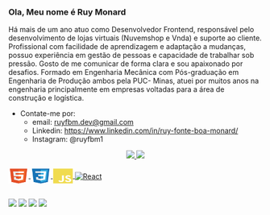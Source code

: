 ### Ola, Meu nome é Ruy Monard  

Há mais de um ano atuo como Desenvolvedor Frontend, responsável pelo desenvolvimento de lojas virtuais (Nuvemshop e Vnda) e suporte ao cliente. Profissional com facilidade de aprendizagem e adaptação a mudanças, possuo experiência em gestão de pessoas e capacidade de trabalhar sob pressão. Gosto de me comunicar de forma clara e sou apaixonado por desafios. Formado em Engenharia Mecânica com Pós-graduação em Engenharia de Produção ambos pela PUC- Minas, atuei por muitos anos na engenharia principalmente em empresas voltadas para a área de construção e logística.

- Contate-me por:
  - email: ruyfbm.dev@gmail.com  
  - Linkedin: https://www.linkedin.com/in/ruy-fonte-boa-monard/
  - Instagram: @ruyfbm1  


<div align="center">
  <a href="https://github.com/RuyFBM">
  <img height="180em" src="https://github-readme-stats.vercel.app/api?username=RuyFBM&show_icons=true&theme=dracula&include_all_commits=true&count_private=true"/>
  <img height="180em" src="https://github-readme-stats.vercel.app/api/top-langs/?username=RuyFBM&layout=compact&langs_count=7&theme=dracula"/>
</div>
<div style="display: inline_block"><br>
  <img align="center" alt="HTML" height="30" width="40" src="https://raw.githubusercontent.com/devicons/devicon/master/icons/html5/html5-original.svg">
  <img align="center" alt="CSS" height="30" width="40" src="https://raw.githubusercontent.com/devicons/devicon/master/icons/css3/css3-original.svg">
  <img align="center" alt="Js" height="30" width="40" src="https://raw.githubusercontent.com/devicons/devicon/master/icons/javascript/javascript-plain.svg">
  <img align="center" alt="React" height="30" width="40" src=https://raw.githubusercontent.com/devicons/devicon/master/icons/javascript/react-plain.svg>
  </div>
  
  ##
  
  <div> 
  <a href="https://instagram.com/ruyfbm1" target="_blank"><img src="https://img.shields.io/badge/-Instagram-%23E4405F?style=for-the-badge&logo=instagram&logoColor=white" target="_blank"></a>
 	<a href="https://discord.gg/792FwEM2" target="_blank"><img src="https://img.shields.io/badge/Discord-7289DA?style=for-the-badge&logo=discord&logoColor=white" target="_blank"></a> 
  <a href = "mailto:ruyfbm.dev@gmail.com"><img src="https://img.shields.io/badge/-Gmail-%23333?style=for-the-badge&logo=gmail&logoColor=white" target="_blank"></a>
  <a href="" target="_blank"><img src="https://img.shields.io/badge/-LinkedIn-%230077B5?style=for-the-badge&logo=linkedin&logoColor=white" target="_blank"></a> 
  
 
</div>
